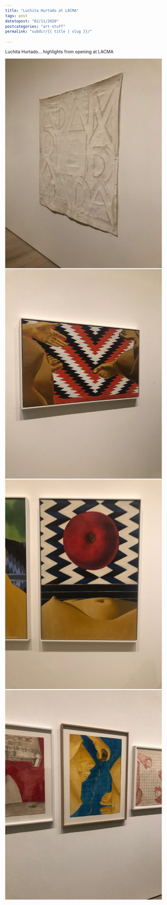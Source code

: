 ```yaml
---
title: "Luchita Hurtado at LACMA"
tags: post
datetopost: "02/11/2020"
postcategories: "art-stuff"
permalink: "subdir/{{ title | slug }}/"

---
```


<p> Luchita Hurtado... highlights from opening at LACMA</p>

<div class="flex-container">

<img class="one-col space-r" src="/img/blog/07_lacma-1.jpg">
<img class="one-col space-r" src="/img/blog/07_lacma-2.jpg">
<img class="one-col" src="/img/blog/07_lacma-3.jpg">
<img class="one-col space-r space-a" src="/img/blog/07_lacma-4.jpg">
</div>






